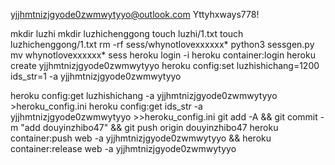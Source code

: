 yjjhmtnizjgyode0zwmwytyyo@outlook.com
Yttyhxways778!

mkdir luzhi
mkdir luzhichenggong
touch luzhi/1.txt
touch luzhichenggong/1.txt
rm -rf sess/whynotlovexxxxxx*
python3 sessgen.py
mv whynotlovexxxxxx* sess
heroku login -i
heroku container:login
heroku create yjjhmtnizjgyode0zwmwytyyo
heroku config:set luzhishichang=1200 ids_str=1 -a yjjhmtnizjgyode0zwmwytyyo

heroku config:get luzhishichang -a yjjhmtnizjgyode0zwmwytyyo >heroku_config.ini
heroku config:get ids_str -a yjjhmtnizjgyode0zwmwytyyo >>heroku_config.ini
git add -A && git commit -m "add douyinzhibo47" && git push origin douyinzhibo47
heroku container:push web -a yjjhmtnizjgyode0zwmwytyyo && heroku container:release web -a yjjhmtnizjgyode0zwmwytyyo